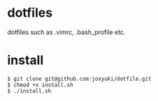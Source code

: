 # dotfiles
dotfiles such as .vimrc, .bash_profile etc.

# install
    $ git clone git@github.com:joxyuki/dotfile.git  
    $ chmod +x install.sh  
    $ ./install.sh  


